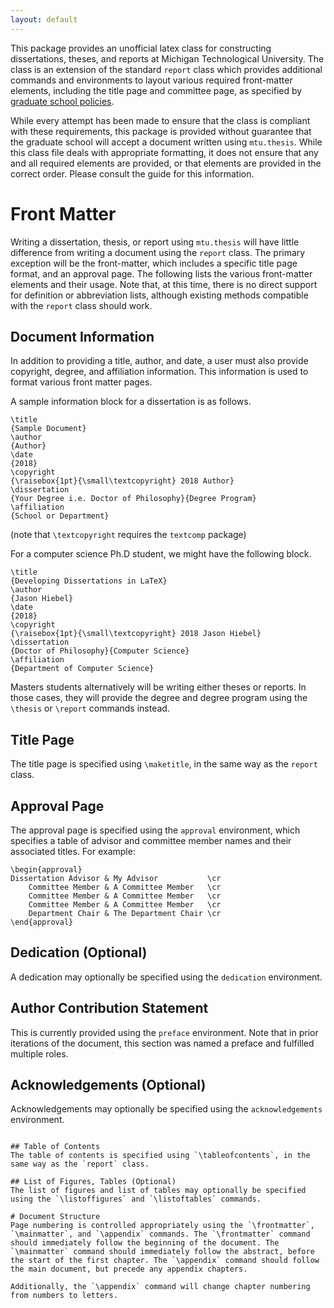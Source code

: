 ```yaml
---
layout: default
---
```


This package provides an unofficial latex class for constructing dissertations, theses, and reports at Michigan Technological University. The class is an extension of the standard `report` class which provides additional commands and environments to layout various required front-matter elements, including the title page and committee page, as specified by [graduate school policies](https://www.mtu.edu/gradschool/policies-procedures/theses-dissertations/pdfs/guide.pdf).

While every attempt has been made to ensure that the class is compliant with these requirements, this package is provided without guarantee that the graduate school will accept a document written using `mtu.thesis`. While this class file deals with appropriate formatting, it does not ensure that any and all required elements are provided, or that elements are provided in the correct order. Please consult the guide for this information.

# Front Matter
Writing a dissertation, thesis, or report using `mtu.thesis` will have little difference from writing a document using the `report` class. The primary exception will be the front-matter, which includes a specific title page format, and an approval page. The following lists the various front-matter elements and their usage. Note that, at this time, there is no direct support for definition or abbreviation lists, although existing methods compatible with the `report` class should work.

## Document Information
In addition to providing a title, author, and date, a user must also provide copyright, degree, and affiliation information. This information is used to format various front matter pages.

A sample information block for a dissertation is as follows.
```
\title
{Sample Document}
\author
{Author}
\date
{2018}
\copyright
{\raisebox{1pt}{\small\textcopyright} 2018 Author}
\dissertation
{Your Degree i.e. Doctor of Philosophy}{Degree Program}
\affiliation
{School or Department}
```
(note that `\textcopyright` requires the `textcomp` package)

For a computer science Ph.D student, we might have the following block.
```
\title
{Developing Dissertations in LaTeX}
\author
{Jason Hiebel}
\date
{2018}
\copyright
{\raisebox{1pt}{\small\textcopyright} 2018 Jason Hiebel}
\dissertation
{Doctor of Philosophy}{Computer Science}
\affiliation
{Department of Computer Science}
```

Masters students alternatively will be writing either theses or reports. In those cases, they will provide the degree and degree program using the `\thesis` or `\report` commands instead.

## Title Page
The title page is specified using `\maketitle`, in the same way as the `report` class.

## Approval Page
The approval page is specified using the `approval` environment, which specifies a table of advisor and committee member names and their associated titles. For example:
```
\begin{approval}
Dissertation Advisor & My Advisor           \cr
    Committee Member & A Committee Member   \cr
    Committee Member & A Committee Member   \cr
    Committee Member & A Committee Member   \cr
    Department Chair & The Department Chair \cr
\end{approval}
```

## Dedication (Optional)
A dedication may optionally be specified using the `dedication` environment.

## Author Contribution Statement
This is currently provided using the `preface` environment. Note that in prior iterations of the document, this section was named a preface and fulfilled multiple roles.

## Acknowledgements (Optional)
Acknowledgements may optionally be specified using the `acknowledgements` environment.
```

## Table of Contents
The table of contents is specified using `\tableofcontents`, in the same way as the `report` class.

## List of Figures, Tables (Optional)
The list of figures and list of tables may optionally be specified using the `\listoffigures` and `\listoftables` commands.

# Document Structure
Page numbering is controlled appropriately using the `\frontmatter`, `\mainmatter`, and `\appendix` commands. The `\frontmatter` command should immediately follow the beginning of the document. The `\mainmatter` command should immediately follow the abstract, before the start of the first chapter. The `\appendix` command should follow the main document, but precede any appendix chapters.

Additionally, the `\appendix` command will change chapter numbering from numbers to letters.
